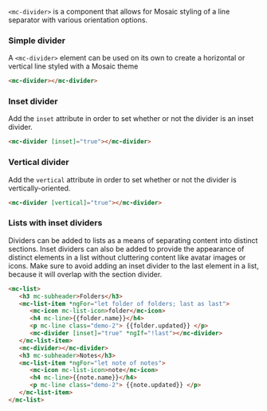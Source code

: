 `<mc-divider>` is a component that allows for Mosaic styling of a line separator with various orientation options.

<!-- example(divider-overview) -->


### Simple divider

A `<mc-divider>` element can be used on its own to create a horizontal or vertical line styled with a Mosaic theme

```html
<mc-divider></mc-divider>
```

### Inset divider

Add the `inset` attribute in order to set whether or not the divider is an inset divider.

```html
<mc-divider [inset]="true"></mc-divider>
```

### Vertical divider

Add the `vertical` attribute in order to set whether or not the divider is vertically-oriented.

```html
<mc-divider [vertical]="true"></mc-divider>
```


### Lists with inset dividers

Dividers can be added to lists as a means of separating content into distinct sections.
Inset dividers can also be added to provide the appearance of distinct elements in a list without cluttering content
like avatar images or icons. Make sure to avoid adding an inset divider to the last element
in a list, because it will overlap with the section divider.

```html
<mc-list>
   <h3 mc-subheader>Folders</h3>
   <mc-list-item *ngFor="let folder of folders; last as last">
      <mc-icon mc-list-icon>folder</mc-icon>
      <h4 mc-line>{{folder.name}}</h4>
      <p mc-line class="demo-2"> {{folder.updated}} </p>
      <mc-divider [inset]="true" *ngIf="!last"></mc-divider>
   </mc-list-item>
   <mc-divider></mc-divider>
   <h3 mc-subheader>Notes</h3>
   <mc-list-item *ngFor="let note of notes">
      <mc-icon mc-list-icon>note</mc-icon>
      <h4 mc-line>{{note.name}}</h4>
      <p mc-line class="demo-2"> {{note.updated}} </p>
   </mc-list-item>
</mc-list>
```
